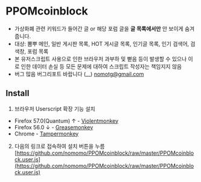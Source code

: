 # PPOMcoinblock
* 가상화폐 관련 키워드가 들어간 글 or 해당 포럼 글을 <strong>글 목록에서만</strong> 안 보이게 숨겨줍니다.
* 대상: 뽐뿌 메인, 일반 게시판 목록, HOT 게시글 목록, 인기글 목록, 인기 검색어, 검색창, 포럼 목록
* 본 유저스크립트 사용으로 인한 브라우저 과부하 및 뻗음 등이 발생할 수 있으나 이로 인한 데이터 손실 등 모든 문제에 대하여 스크립트 작성자는 책임지지 않음
* 버그 많음 버그리포트 바랍니다 (__) nomotg@gmail.com

## Install
1. 브라우저 Userscript 확장 기능 설치
  * Firefox 57.0(Quantum) ↑ - [Violentmonkey](https://addons.mozilla.org/ko/firefox/addon/violentmonkey/)
  * Firefox 56.0 ↓ - [Greasemonkey](https://addons.mozilla.org/ko/firefox/addon/greasemonkey/)
  * Chrome - [Tampermonkey](http://tampermonkey.net/)
2. 다음의 링크로 접속하여 설치 버튼을 누름 [https://github.com/nomomo/PPOMcoinblock/raw/master/PPOMcoinblock.user.js](https://github.com/nomomo/PPOMcoinblock/raw/master/PPOMcoinblock.user.js)

